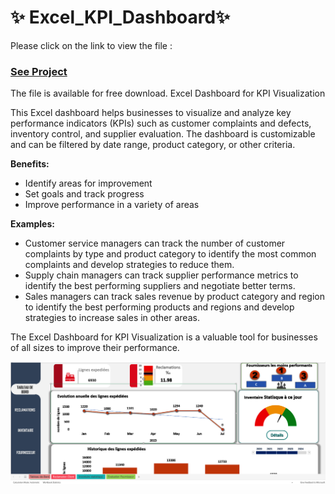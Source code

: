 # ✨ Excel_KPI_Dashboard✨ 

Please click on the link to view the file :

 ### [See Project](https://1drv.ms/x/s!AjI3b8Rw5mf1oBNVMf1skz-e-vJv?e=pP7Kgg) <br> 
 
The file is available for free download.
Excel Dashboard for KPI Visualization

This Excel dashboard helps businesses to visualize and analyze key performance indicators (KPIs) such as customer complaints and defects, inventory control, and supplier evaluation. The dashboard is customizable and can be filtered by date range, product category, or other criteria.

**Benefits:**

- Identify areas for improvement
- Set goals and track progress
- Improve performance in a variety of areas

**Examples:**

- Customer service managers can track the number of customer complaints by type and product category to identify the most common complaints and develop strategies to reduce them.
- Supply chain managers can track supplier performance metrics to identify the best performing suppliers and negotiate better terms.
- Sales managers can track sales revenue by product category and region to identify the best performing products and regions and develop strategies to increase sales in other areas.

The Excel Dashboard for KPI Visualization is a valuable tool for businesses of all sizes to improve their performance.


 <img src = "excel.png">
